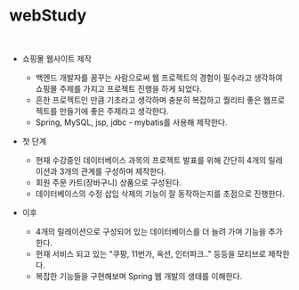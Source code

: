 # webStudy

<br>

* 쇼핑몰 웹사이트 제작
  - 백엔드 개발자를 꿈꾸는 사람으로써 웹 프로젝트의 경험이 필수라고 생각하여 쇼핑몰 주제를 가지고 프로젝트 진행을 하게 되었다.
  - 흔한 프로젝트인 만큼 기초라고 생각하며 충분히 복잡하고 퀄리티 좋은 웹프로젝트를 만들기에 좋은 주제라고 생각한다.
  - Spring, MySQL, jsp, jdbc - mybatis를 사용해 제작한다.

* 첫 단계 
   - 현재 수강중인 데이터베이스 과목의 프로젝트 발표를 위해 간단히 4개의 릴레이션과 3개의 관계를 구성하며 제작한다.
   - 회원 주문 카트(장바구니) 상품으로 구성된다.
   - 데이터베이스의 수정 삽입 삭제의 기능이 잘 동작하는지를 초점으로 진행한다.

* 이후 
   - 4개의 릴레이션으로 구성되어 있는 데이터베이스를 더 늘려 가며 기능을 추가한다.
   - 현재 서비스 되고 있는 "쿠팡, 11번가, 옥션, 인터파크.." 등등을 모티브로 제작한다.
   - 복잡한 기능들을 구현해보며 Spring 웹 개발의 생태를 이해한다.

